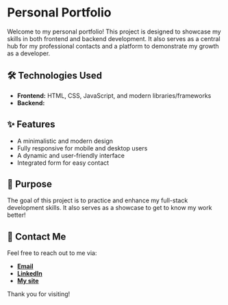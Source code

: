 # Personal Portfolio

Welcome to my personal portfolio! This project is designed to showcase my skills in both frontend and backend development. It also serves as a central hub for my professional contacts and a platform to demonstrate my growth as a developer.

## 🛠️ Technologies Used

- **Frontend:** HTML, CSS, JavaScript, and modern libraries/frameworks
- **Backend:**

## ✨ Features

- A minimalistic and modern design
- Fully responsive for mobile and desktop users
- A dynamic and user-friendly interface
- Integrated form for easy contact

## 🚀 Purpose

The goal of this project is to practice and enhance my full-stack development skills. It also serves as a showcase to get to know my work better!

## 💼 Contact Me

Feel free to reach out to me via:

- **[Email](mailto:gustavoavlis@icloud.com)**
- **[LinkedIn](https://www.linkedin.com/in/gustavoavlis/)**
- **[My site](https://silvagustavo.vercel.app/)**

Thank you for visiting!
